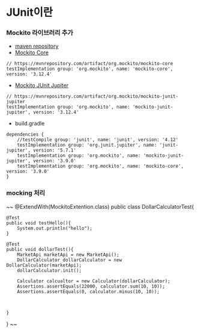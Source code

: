 # JUnit이란

### Mockito 라이브러리 추가

* [maven repository](https://mvnrepository.com/)
* [Mockito Core](https://mvnrepository.com/artifact/org.mockito/mockito-core)
``` 
// https://mvnrepository.com/artifact/org.mockito/mockito-core
testImplementation group: 'org.mockito', name: 'mockito-core', version: '3.12.4'
```
* [Mockito JUnit Jupiter](https://mvnrepository.com/artifact/org.mockito/mockito-junit-jupiter)
```
// https://mvnrepository.com/artifact/org.mockito/mockito-junit-jupiter
testImplementation group: 'org.mockito', name: 'mockito-junit-jupiter', version: '3.12.4'

```
* build.gradle
~~~
dependencies {
    //testCompile group: 'junit', name: 'junit', version: '4.12'
    testImplementation group: 'org.junit.jupiter', name: 'junit-jupiter', version: '5.7.1'
    testImplementation group: 'org.mockito', name: 'mockito-junit-jupiter', version: '3.9.0'
    testImplementation group: 'org.mockito', name: 'mockito-core', version: '3.9.0'
}
~~~

### mocking 처리
~~
@ExtendWith(MockitoExtention.class)
public class DollarCalculatorTest{

    @Test
    public void testHello(){
        System.out.println("hello");
    }

    @Test
    public void dollarTest(){
        MarketApi marketApi = new MarketApi();
        DollarCalculator dollarCalculator = new DollarCalculator(marketApi);
        dollarCalculator.init();

        Calculator calcualtor = new Calculator(dollarCalculator);
        Assertions.assertEquals(22000, calculator.sum(10, 10));
        Assertions.assertEquals(0, calculator.minus(10, 10));



    }
}
~~